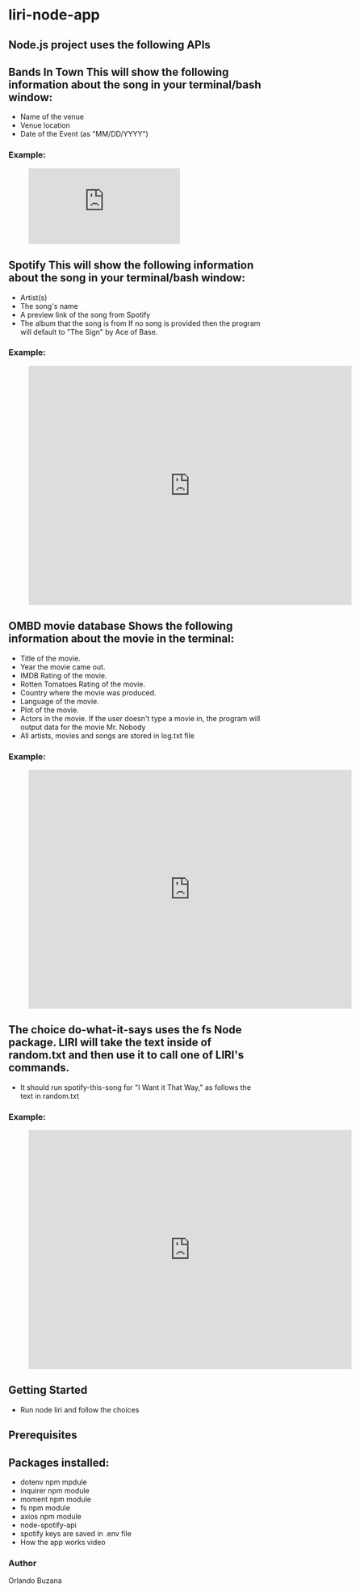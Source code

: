 # liri-node-app

## Node.js project uses the following APIs

## Bands In Town This will show the following information about the song in your terminal/bash window:

* Name of the venue
* Venue location
* Date of the Event (as "MM/DD/YYYY")
### Example:

<!-- blank line -->
<figure class="video_container">
  <iframe src="https://gfycat.com/ifr/PoliteImpossibleHyracotherium" frameborder="0" allowfullscreen="true"> </iframe>
</figure>
<!-- blank line -->

## Spotify This will show the following information about the song in your terminal/bash window:

* Artist(s)
* The song's name
* A preview link of the song from Spotify
* The album that the song is from If no song is provided then the program will default to "The Sign" by Ace of Base.

### Example:

<!-- blank line -->
<figure class="video_container">
  <iframe src='https://gfycat.com/ifr/TightValuableFlyingfox' frameborder='0' scrolling='no' allowfullscreen width='640' height='473'></iframe>
</figure>
<!-- blank line -->

## OMBD movie database Shows the following information about the movie in the terminal:

* Title of the movie.
* Year the movie came out.
* IMDB Rating of the movie.
* Rotten Tomatoes Rating of the movie.
* Country where the movie was produced.
* Language of the movie.
* Plot of the movie.
* Actors in the movie. If the user doesn't type a movie in, the program will output data for the movie Mr. Nobody
* All artists, movies and songs are stored in log.txt file

### Example:

<!-- blank line -->
<figure class="video_container">
  <iframe src='https://gfycat.com/ifr/IlliterateValuableGecko' frameborder='0' scrolling='no' allowfullscreen width='640' height='473'></iframe>
</figure>
<!-- blank line -->


## The choice do-what-it-says uses the fs Node package. LIRI will take the text inside of random.txt and then use it to call one of LIRI's commands.

* It should run spotify-this-song for "I Want it That Way," as follows the text in random.txt
### Example:

<!-- blank line -->
<figure class="video_container">
  <iframe src='https://gfycat.com/ifr/IdealisticRaggedKestrel' frameborder='0' scrolling='no' allowfullscreen width='640' height='473'></iframe>
</figure>
<!-- blank line -->

## Getting Started

* Run node liri and follow the choices

## Prerequisites

## Packages installed:

* dotenv npm mpdule
* inquirer npm module
* moment npm module
* fs npm module
* axios npm module
* node-spotify-api
* spotify keys are saved in .env file
* How the app works video

### Author
Orlando Buzana
